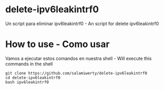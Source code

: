 # delete-ipv6leakintrf0
Un script para eliminar ipv6leakintrf0 - An script for delete ipv6leakintrf0

# How to use - Como usar

Vamos a ejecutar estos comandos en nuestra shell - Will execute this commands in the shell

```
git clone https://github.com/salamiwerty/delete-ipv6leakintrf0
cd delete-ipv6leakintrf0
bash ipv6leakintrf0
```
